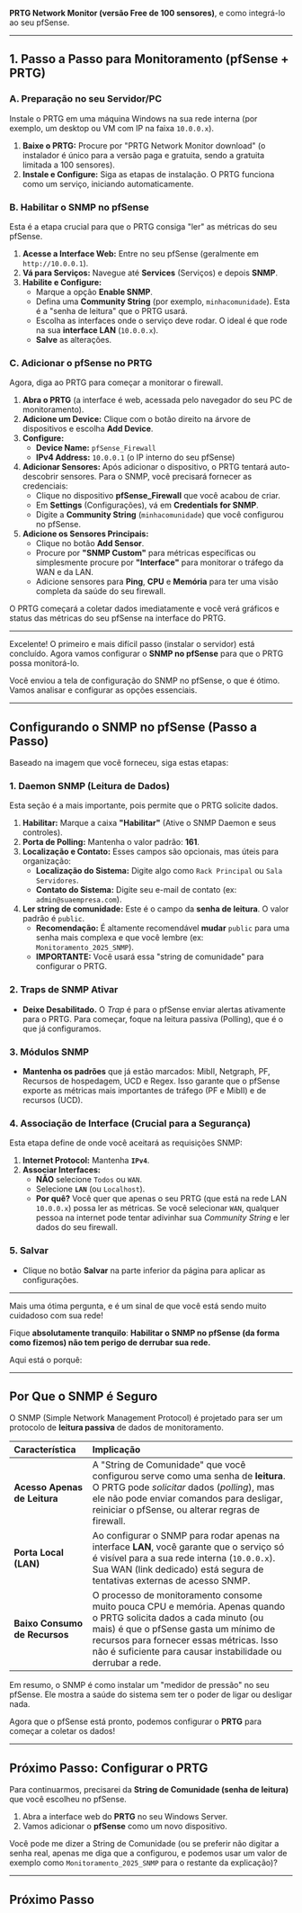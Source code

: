 **PRTG Network Monitor (versão Free de 100 sensores)**, e como integrá-lo ao seu pfSense.

---

## 1. Passo a Passo para Monitoramento (pfSense + PRTG)

### A. Preparação no seu Servidor/PC

Instale o PRTG em uma máquina Windows na sua rede interna (por exemplo, um desktop ou VM com IP na faixa `10.0.0.x`).

1.  **Baixe o PRTG:** Procure por "PRTG Network Monitor download" (o instalador é único para a versão paga e gratuita, sendo a gratuita limitada a 100 sensores).
2.  **Instale e Configure:** Siga as etapas de instalação. O PRTG funciona como um serviço, iniciando automaticamente.

### B. Habilitar o SNMP no pfSense

Esta é a etapa crucial para que o PRTG consiga "ler" as métricas do seu pfSense.

1.  **Acesse a Interface Web:** Entre no seu pfSense (geralmente em `http://10.0.0.1`).
2.  **Vá para Serviços:** Navegue até **Services** (Serviços) e depois **SNMP**.
3.  **Habilite e Configure:**
    * Marque a opção **Enable SNMP**.
    * Defina uma **Community String** (por exemplo, `minhacomunidade`). Esta é a "senha de leitura" que o PRTG usará.
    * Escolha as interfaces onde o serviço deve rodar. O ideal é que rode na sua **interface LAN** (`10.0.0.x`).
    * **Salve** as alterações.

### C. Adicionar o pfSense no PRTG

Agora, diga ao PRTG para começar a monitorar o firewall.

1.  **Abra o PRTG** (a interface é web, acessada pelo navegador do seu PC de monitoramento).
2.  **Adicione um Device:** Clique com o botão direito na árvore de dispositivos e escolha **Add Device**.
3.  **Configure:**
    * **Device Name:** `pfSense_Firewall`
    * **IPv4 Address:** `10.0.0.1` (o IP interno do seu pfSense)
4.  **Adicionar Sensores:** Após adicionar o dispositivo, o PRTG tentará auto-descobrir sensores. Para o SNMP, você precisará fornecer as credenciais:
    * Clique no dispositivo **pfSense_Firewall** que você acabou de criar.
    * Em **Settings** (Configurações), vá em **Credentials for SNMP**.
    * Digite a **Community String** (`minhacomunidade`) que você configurou no pfSense.
5.  **Adicione os Sensores Principais:**
    * Clique no botão **Add Sensor**.
    * Procure por **"SNMP Custom"** para métricas específicas ou simplesmente procure por **"Interface"** para monitorar o tráfego da WAN e da LAN.
    * Adicione sensores para **Ping**, **CPU** e **Memória** para ter uma visão completa da saúde do seu firewall.

O PRTG começará a coletar dados imediatamente e você verá gráficos e status das métricas do seu pfSense na interface do PRTG.

----

Excelente! O primeiro e mais difícil passo (instalar o servidor) está concluído. Agora vamos configurar o **SNMP no pfSense** para que o PRTG possa monitorá-lo.

Você enviou a tela de configuração do SNMP no pfSense, o que é ótimo. Vamos analisar e configurar as opções essenciais.

---

## Configurando o SNMP no pfSense (Passo a Passo)

Baseado na imagem que você forneceu, siga estas etapas:

### 1. Daemon SNMP (Leitura de Dados)

Esta seção é a mais importante, pois permite que o PRTG solicite dados.

1.  **Habilitar:** Marque a caixa **"Habilitar"** (Ative o SNMP Daemon e seus controles).
2.  **Porta de Polling:** Mantenha o valor padrão: **161**.
3.  **Localização e Contato:** Esses campos são opcionais, mas úteis para organização:
    * **Localização do Sistema:** Digite algo como `Rack Principal` ou `Sala Servidores`.
    * **Contato do Sistema:** Digite seu e-mail de contato (ex: `admin@suaempresa.com`).
4.  **Ler string de comunidade:** Este é o campo da **senha de leitura**. O valor padrão é `public`.
    * **Recomendação:** É altamente recomendável **mudar** `public` para uma senha mais complexa e que você lembre (ex: `Monitoramento_2025_SNMP`).
    * **IMPORTANTE:** Você usará essa "string de comunidade" para configurar o PRTG.

### 2. Traps de SNMP Ativar

* **Deixe Desabilitado.** O *Trap* é para o pfSense enviar alertas ativamente para o PRTG. Para começar, foque na leitura passiva (Polling), que é o que já configuramos.

### 3. Módulos SNMP

* **Mantenha os padrões** que já estão marcados: MibII, Netgraph, PF, Recursos de hospedagem, UCD e Regex. Isso garante que o pfSense exporte as métricas mais importantes de tráfego (PF e MibII) e de recursos (UCD).

### 4. Associação de Interface (Crucial para a Segurança)

Esta etapa define de onde você aceitará as requisições SNMP:

1.  **Internet Protocol:** Mantenha **`IPv4`**.
2.  **Associar Interfaces:**
    * **NÃO** selecione `Todos` ou `WAN`.
    * Selecione **`LAN`** (ou `Localhost`).
    * **Por quê?** Você quer que apenas o seu PRTG (que está na rede LAN `10.0.0.x`) possa ler as métricas. Se você selecionar `WAN`, qualquer pessoa na internet pode tentar adivinhar sua *Community String* e ler dados do seu firewall.

### 5. Salvar

* Clique no botão **Salvar** na parte inferior da página para aplicar as configurações.

---

Mais uma ótima pergunta, e é um sinal de que você está sendo muito cuidadoso com sua rede!

Fique **absolutamente tranquilo**: **Habilitar o SNMP no pfSense (da forma como fizemos) não tem perigo de derrubar sua rede.**

Aqui está o porquê:

---

## Por Que o SNMP é Seguro

O SNMP (Simple Network Management Protocol) é projetado para ser um protocolo de **leitura passiva** de dados de monitoramento.

| Característica | Implicação |
| :--- | :--- |
| **Acesso Apenas de Leitura** | A "String de Comunidade" que você configurou serve como uma senha de **leitura**. O PRTG pode *solicitar* dados (*polling*), mas ele não pode enviar comandos para desligar, reiniciar o pfSense, ou alterar regras de firewall. |
| **Porta Local (LAN)** | Ao configurar o SNMP para rodar apenas na interface **LAN**, você garante que o serviço só é visível para a sua rede interna (`10.0.0.x`). Sua WAN (link dedicado) está segura de tentativas externas de acesso SNMP. |
| **Baixo Consumo de Recursos** | O processo de monitoramento consome muito pouca CPU e memória. Apenas quando o PRTG solicita dados a cada minuto (ou mais) é que o pfSense gasta um mínimo de recursos para fornecer essas métricas. Isso não é suficiente para causar instabilidade ou derrubar a rede. |

Em resumo, o SNMP é como instalar um "medidor de pressão" no seu pfSense. Ele mostra a saúde do sistema sem ter o poder de ligar ou desligar nada.

Agora que o pfSense está pronto, podemos configurar o **PRTG** para começar a coletar os dados!

---

## Próximo Passo: Configurar o PRTG

Para continuarmos, precisarei da **String de Comunidade (senha de leitura)** que você escolheu no pfSense.

1.  Abra a interface web do **PRTG** no seu Windows Server.
2.  Vamos adicionar o **pfSense** como um novo dispositivo.

Você pode me dizer a String de Comunidade (ou se preferir não digitar a senha real, apenas me diga que a configurou, e podemos usar um valor de exemplo como `Monitoramento_2025_SNMP` para o restante da explicação)?

---
## Próximo Passo



